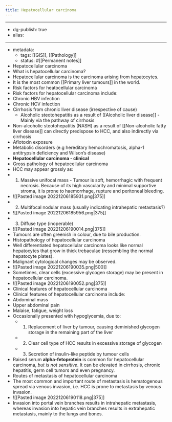 ```yaml
---
title: Hepatocellular carcinoma
---
```


- --
- dg-publish: true
- alias:
- --
- metadata:
	- tags: [[GIS]], [[Pathology]]
	- status: #[[Permanent notes]]
- Hepatocellular carcinoma
- What is hepatocellular carcinoma?
- Hepatocellular carcinoma is the carcinoma arising from hepatocytes.
- It is the most common [[Primary liver tumours]] in the world.
- Risk factors for heatocellular carcinoma
- Risk factors for hepatocellular carcinoma include:
- Chronic HBV infection
- Chronic HCV infection
- Cirrhosis from chronic liver disease (irrespective of cause)
	- Alcoholic steotohepatitis as a result of [[Alcoholic liver disease]] - Mainly via the pathway of cirrhosis
- Non-alcoholic steotohepatitis (NASH) as a result of [[Non-alcoholic fatty liver disease]] can directly predispose to HCC, and also indirectly via cirrhosis
- Aflotoxin exposure
- Metabolic disorders (e.g hereditary hemochromatosis, alpha-1 antitrypsin deficiency and Wilson’s disease)
- **Hepatocellular carcinoma - clinical**
- Gross pathology of hepatocellular carcinoma
- HCC may appear grossly as:
- 1. Massive unifocal mass - Tumour is soft, hemorrhagic with frequent necrosis. Because of its high vascularity and minimal supportive stroma, it is prone to haemorrhage, rupture and peritoneal bleeding.
- ![[Pasted image 20221206185931.png|375]]
- 2.  Multifocal nodular mass (usually indicating intrahepatic metastasis?)
- ![[Pasted image 20221206185956.png|375]]
- 3. Diffuse type (inoperable)
- ![[Pasted image 20221206190014.png|375]]
- Tumours are often greenish in colour, due to bile production.
- Histopathology of hepatocellular carcinoma
- Well differentiated hepatocellular carcinoma looks like normal hepatocytes that grow in thick trebaculae (ressembling the normal hepatocyte plates).
- Malignant cytological changes may be observed.
- ![[Pasted image 20221206190035.png|500]]
- Sometimes, clear cells (excessive glycogen storage) may be present in hepatocellular carcinoma.
- ![[Pasted image 20221206190052.png|375]]
- Clinical features of hepatocellular carcinoma
- Clinical features of hepatocellular carcinoma include:
- Abdominal mass
- Upper abdominal pain
- Malaise, fatigue, weight loss
- Occasionally presented with hypoglycemia, due to:
	- 1. Replacement of liver by tumour, causing deminished glycogen storage in the remaining part of the liver
	- 2. Clear cell type of HCC results in excessive storage of glycogen
	- 3. Secretion of insulin-like peptide by tumour cells
- Raised serum **alpha-fetoprotein** is common for hepatocellular carcinoma, *but is not sensitive*. It can be elevated in cirrhosis, chronic hepatitis, germ cell tumors and even pregnancy.
- Routes of metastasis of hepatocellular carcinoma
- The most common and important route of metastasis is hematogenous spread via venous invasion, i.e. HCC is prone to metastasis by venous invasion.
- ![[Pasted image 20221206190118.png|375]]
- Invasion into portal vein branches results in intrahepatic metastasis, whereas invasion into hepatic vein branches results in extrahepatic metastasis, mainly to the lungs and bones.